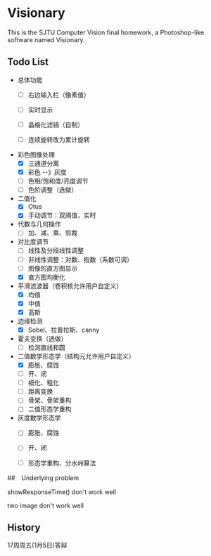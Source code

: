 # Visionary

This is the SJTU Computer Vision final homework, a Photoshop-like software named Visionary.

## Todo List
- 总体功能
  - [ ] 右边输入栏（像素值）
  - [ ] 实时显示
  - [ ] 晶格化滤镜（自制）
  - [ ] 连续旋转改为累计旋转


- 彩色图像处理
  - [x] 三通道分离
  - [x] 彩色  --》灰度
  - [ ] 色相/饱和度/亮度调节
  - [ ] 色阶调整（选做）
- 二值化
  - [x] Otus
  - [x] 手动调节：双阈值，实时
- 代数与几何操作
  - [ ] 加、减、乘、剪裁
- 对比度调节
  - [ ] 线性及分段线性调整
  - [ ] 非线性调整：对数、指数（系数可调）
  - [ ] 图像的直方图显示
  - [x] 直方图均衡化
- 平滑滤波器（卷积核允许用户自定义）
  - [x] 均值
  - [x] 中值
  - [x] 高斯
- 边缘检测
  - [x] Sobel、拉普拉斯、canny
- 霍夫变换（选做）
  - [ ] 检测直线和圆
- 二值数学形态学（结构元允许用户自定义）
  - [x] 膨胀、腐蚀
  - [ ] 开、闭
  - [ ] 细化、粗化
  - [ ] 距离变换
  - [ ] 骨架、骨架重构
  - [ ] 二值形态学重构
- 灰度数学形态学
  - [ ] 膨胀、腐蚀
  - [ ] 开、闭
  - [ ] 形态学重构、分水岭算法



##　Underlying problem

showResponseTime() don't work well

two image don't work well



##  History

17周周五(1月5日)答辩